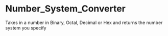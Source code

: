 # Number_System_Converter
Takes in a number in Binary, Octal, Decimal or Hex and returns the number system you specify
